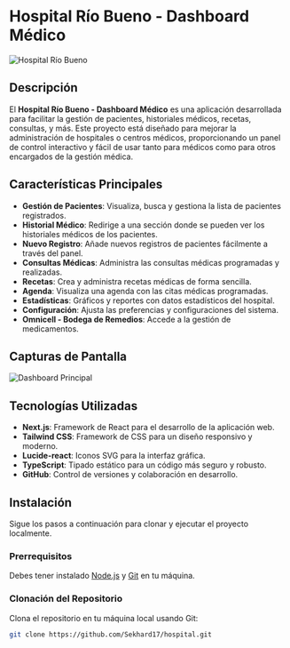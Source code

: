 # Hospital Río Bueno - Dashboard Médico

![Hospital Río Bueno](https://via.placeholder.com/800x200?text=Hospital+R%C3%ADo+Bueno)

## Descripción

El **Hospital Río Bueno - Dashboard Médico** es una aplicación desarrollada para facilitar la gestión de pacientes, historiales médicos, recetas, consultas, y más. Este proyecto está diseñado para mejorar la administración de hospitales o centros médicos, proporcionando un panel de control interactivo y fácil de usar tanto para médicos como para otros encargados de la gestión médica.

## Características Principales

- **Gestión de Pacientes**: Visualiza, busca y gestiona la lista de pacientes registrados.
- **Historial Médico**: Redirige a una sección donde se pueden ver los historiales médicos de los pacientes.
- **Nuevo Registro**: Añade nuevos registros de pacientes fácilmente a través del panel.
- **Consultas Médicas**: Administra las consultas médicas programadas y realizadas.
- **Recetas**: Crea y administra recetas médicas de forma sencilla.
- **Agenda**: Visualiza una agenda con las citas médicas programadas.
- **Estadísticas**: Gráficos y reportes con datos estadísticos del hospital.
- **Configuración**: Ajusta las preferencias y configuraciones del sistema.
- **Omnicell - Bodega de Remedios**: Accede a la gestión de medicamentos.

## Capturas de Pantalla

![Dashboard Principal](https://via.placeholder.com/800x400?text=Captura+de+Pantalla+del+Dashboard)

## Tecnologías Utilizadas

- **Next.js**: Framework de React para el desarrollo de la aplicación web.
- **Tailwind CSS**: Framework de CSS para un diseño responsivo y moderno.
- **Lucide-react**: Iconos SVG para la interfaz gráfica.
- **TypeScript**: Tipado estático para un código más seguro y robusto.
- **GitHub**: Control de versiones y colaboración en desarrollo.

## Instalación

Sigue los pasos a continuación para clonar y ejecutar el proyecto localmente.

### Prerrequisitos

Debes tener instalado [Node.js](https://nodejs.org/) y [Git](https://git-scm.com/) en tu máquina.

### Clonación del Repositorio

Clona el repositorio en tu máquina local usando Git:

```bash
git clone https://github.com/Sekhard17/hospital.git

